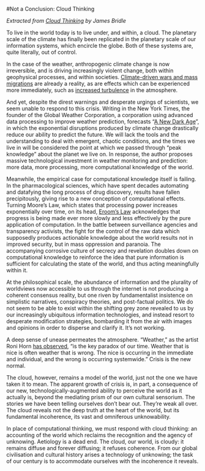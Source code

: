 #Not a Conclusion: Cloud Thinking

*Extracted from [Cloud Thinking](https://medium.com/@stml/cloud-thinking-d92c5cd4b439#.qro7b2si6) by James Bridle*

To live in the world today is to live under, and within, a cloud. The planetary scale of the climate has finally been replicated in the planetary scale of our information systems, which encircle the globe. Both of these systems are, quite literally, out of control.

In the case of the weather, anthropogenic climate change is now irreversible, and is driving increasingly violent change, both within geophysical processes, and within societies. [Climate-driven wars and mass migrations](http://www.scientificamerican.com/article/ominous-story-of-syria-climate-refugees/) are already a reality, as are effects which can be experienced more immediately, such as [increased turbulence](https://www.theguardian.com/world/2016/sep/11/cost-bumpy-flights-air-turbulence-global-warming-united-airlines) in the atmosphere.

And yet, despite the direst warnings and desperate urgings of scientists, we seem unable to respond to this crisis. Writing in the New York Times, the founder of the Global Weather Corporation, a corporation using advanced data processing to improve weather prediction, forecasts “[A New Dark Age](http://www.nytimes.com/2016/04/19/opinion/a-new-dark-age-looms.html)”, in which the exponential disruptions produced by climate change drastically reduce our ability to predict the future. We will lack the tools and the understanding to deal with emergent, chaotic conditions, and the times we live in will be considered the point at which we passed through “peak knowledge” about the planet we live on. In response, the author proposes massive technological investment in weather monitoring and prediction: more data, more processing, more computational knowledge of the world.

Meanwhile, the empirical case for computational knowledge itself is failing. In the pharmacological sciences, which have spent decades automating and datafying the long process of drug discovery, results have fallen precipitously, giving rise to a new conception of computational effects. Turning Moore’s Law, which states that processing power increases exponentially over time, on its head, [Eroom’s Law](https://www.ncbi.nlm.nih.gov/pubmed/22378269) acknowledges that progress is being made ever more slowly and less effectively by the pure application of computation. In the battle between surveillance agencies and transparency activists, the fight for the control of the raw data which supposedly produces actionable knowledge about the world results not in improved security, but in mass oppression and paranoia. The accompanying corrosive culture of secrecy and revelation doubles down on computational knowledge to reinforce the idea that pure information is sufficient for calculating the state of the world, and thus acting meaningfully within it.

At the philosophical scale, the abundance of information and the plurality of worldviews now accessible to us through the internet is not producing a coherent consensus reality, but one riven by fundamentalist insistence on simplistic narratives, conspiracy theories, and post-factual politics. We do not seem to be able to exist within the shifting grey zone revealed to us by our increasingly ubiquitous information technologies, and instead resort to desperate modification strategies, bombarding it from the air with images and opinions in order to disperse and clarify it. It’s not working.

A deep sense of unease permeates the atmosphere. “Weather,” as the artist Roni Horn [has observed](http://www.blouinartinfo.com/news/story/25053/becoming-the-weather), “is the key paradox of our time. Weather that is nice is often weather that is wrong. The nice is occurring in the immediate and individual, and the wrong is occurring systemwide.” Crisis is the new normal.

The cloud, however, remains a model of the world, just not the one we have taken it to mean. The apparent growth of crisis is, in part, a consequence of our new, technologically-augmented ability to perceive the world as it actually is, beyond the mediating prism of our own cultural sensorium. The stories we have been telling ourselves don’t bear out. They’re weak all over. The cloud reveals not the deep truth at the heart of the world, but its fundamental incoherence, its vast and omniferous unknowability.

In place of computational thinking, we must respond with cloud thinking: an accounting of the world which reclaims the recognition and the agency of unknowing. Aetiology is a dead end. The cloud, our world, is cloudy: it remains diffuse and forever diffusing; it refuses coherence. From our global civilisation and cultural history arises a technology of unknowing; the task of our century is to accommodate ourselves with the incoherence it reveals.